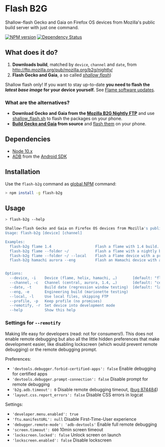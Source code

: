 # Flash B2G

Shallow-flash Gecko and Gaia on Firefox OS devices from Mozilla's public build server with just one command.

[![NPM version](http://img.shields.io/npm/v/flash-b2g.svg?style=flat)](https://www.npmjs.org/package/flash-b2g)
[![Dependency Status](http://img.shields.io/gemnasium/digitarald/flash-b2g.svg?style=flat)](https://gemnasium.com/digitarald/flash-b2g)

## What does it do?

1. **Downloads build**, matched by `device`, `channel` and `date`, from http://ftp.mozilla.org/pub/mozilla.org/b2g/nightly/
2. **Flash Gecko and Gaia**, a so called *[shallow flash](https://github.com/Mozilla-TWQA/B2G-flash-tool/blob/master/shallow_flash.sh)*)

Shallow flash only! If you want to stay up-to-date **you need to flash the *latest base image* for your device yourself.** See [Flame software updates](https://developer.mozilla.org/en-US/Firefox_OS/Developer_phone_guide/Flame#Updating_your_Flame%27s_software).

### What are the alternatives?

* **Download Gecko and Gaia from the [Mozilla B2G Nightly FTP](http://ftp.mozilla.org/pub/mozilla.org/b2g/nightly/)** and use [shallow_flash.sh](https://github.com/Mozilla-TWQA/B2G-flash-tool/blob/master/shallow_flash.sh) to flash the packages on your phone.
* **[Build Gecko and Gaia](https://developer.mozilla.org/en-US/Firefox_OS/Building) from source** and [flash them](https://developer.mozilla.org/en-US/Firefox_OS/Installing_on_a_mobile_device) on your phone.

## Dependencies

* [Node 10.x](http://nodejs.org/download/)
* [ADB](http://developer.android.com/tools/help/adb.html) from the [Android SDK](http://developer.android.com/sdk/index.html)

## Installation

Use the `flash-b2g` command as [global NPM](http://blog.nodejs.org/2011/03/23/npm-1-0-global-vs-local-installation) command:

```bash
> npm install -g flash-b2g
```

## Usage

```bash
> flash-b2g --help

Shallow-flash Gecko and Gaia on Firefox OS devices from Mozilla's public build server (http://ftp.mozilla.org/pub/mozilla.org/b2g/nightly/).
Usage: flash-b2g [device] [channel]

Examples:
  flash-b2g flame 1.4                    Flash a flame with 1.4 build.
  flash-b2g flame --folder ~/            Flash a flame with a nightly build (downloaded to ~/)
  flash-b2g flame --folder ~/ --local    Flash a Flame device with a previously downloaded build in ~/.
  flash-b2g hamachi aurora --eng         Flash an Hamachi device with an aurora engineering build.


Options:
  --device, -i    Device (flame, helix, hamachi, …)       [default: "flame"]
  --channel, -c   Channel (central, aurora, 1.4, …)       [default: "central"]
  --date, -t      Build date (regression window testing)  [default: "latest"]
  --eng, -e       Engineering build (marionette testing)
  --local, -l     Use local files, skipping FTP
  --profile, -p   Keep profile (no promises)
  --remotify, -r  Set device into development mode
  --help          Show this help
```

### Settings for `--remotify`

Making life easy for developers (read: not for consumers!). This does not enable remote debugging but also all the little hidden preferences that make development easier, like disabling lockscreen (which would prevent remote debugging) or the remote debugging prompt.

Preferences:

* `'devtools.debugger.forbid-certified-apps': false` Enable debugging for certified apps
* `'devtools.debugger.prompt-connection': false` Disable prompt for remote debugging
* `'b2g.adb.timeout': 0` Disable remote debugging timeout, ([bug 874484](https://bugzilla.mozilla.org/show_bug.cgi?id=874484))
* `'layout.css.report_errors': false` Disable CSS errors in logcat

Settings:

* `'developer.menu.enabled': true`
* `'ftu.manifestURL': null` Disable First-Time-User experience
* `'debugger.remote-mode': 'adb-devtools'` Enable full remote debugging
* `'screen.timeout': 600` 10min screen timeout
* `'lockscreen.locked': false` Unlock screen on launch
* `'lockscreen.enabled': false` Disable lockscreen
